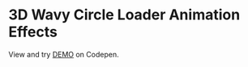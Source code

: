 # 3D Wavy Circle Loader Animation Effects

View and try [DEMO](https://codepen.io/filippoerbisti/pen/MWQobzB) on Codepen.
